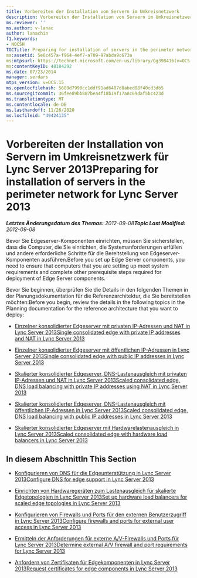 ```yaml
---
title: Vorbereiten der Installation von Servern im Umkreisnetzwerk
description: Vorbereiten der Installation von Servern im Umkreisnetzwerk
ms.reviewer: ''
ms.author: v-lanac
author: lanachin
f1.keywords:
- NOCSH
TOCTitle: Preparing for installation of servers in the perimeter network
ms:assetid: 5e6c457a-f964-4ef7-a709-97abda9c673a
ms:mtpsurl: https://technet.microsoft.com/en-us/library/Gg398416(v=OCS.15)
ms:contentKeyID: 48184292
ms.date: 07/23/2014
manager: serdars
mtps_version: v=OCS.15
ms.openlocfilehash: 5689d7990cc1ddf91ad6487d8abed08f40cd3db5
ms.sourcegitcommit: 36fee89bb887bea4f18b19f17a8c69daf5bc423d
ms.translationtype: MT
ms.contentlocale: de-DE
ms.lasthandoff: 11/26/2020
ms.locfileid: "49424135"
---
```

# <a name="preparing-for-installation-of-servers-in-the-perimeter-network-for-lync-server-2013"></a><span data-ttu-id="7450e-103">Vorbereiten der Installation von Servern im Umkreisnetzwerk für Lync Server 2013</span><span class="sxs-lookup"><span data-stu-id="7450e-103">Preparing for installation of servers in the perimeter network for Lync Server 2013</span></span>

<div data-xmlns="http://www.w3.org/1999/xhtml">

<div class="topic" data-xmlns="http://www.w3.org/1999/xhtml" data-msxsl="urn:schemas-microsoft-com:xslt" data-cs="https://msdn.microsoft.com/">

<div data-asp="https://msdn2.microsoft.com/asp">



</div>

<div id="mainSection">

<div id="mainBody"><span data-ttu-id="7450e-104">

<span> </span></span><span class="sxs-lookup"><span data-stu-id="7450e-104">

<span> </span></span></span>

<span data-ttu-id="7450e-105">_**Letztes Änderungsdatum des Themas:** 2012-09-08_</span><span class="sxs-lookup"><span data-stu-id="7450e-105">_**Topic Last Modified:** 2012-09-08_</span></span>

<span data-ttu-id="7450e-106">Bevor Sie Edgeserver-Komponenten einrichten, müssen Sie sicherstellen, dass die Computer, die Sie einrichten, die Systemanforderungen erfüllen und andere erforderliche Schritte für die Bereitstellung von Edgeserver-Komponenten ausführen.</span><span class="sxs-lookup"><span data-stu-id="7450e-106">Before you set up Edge Server components, you need to ensure that computers that you are setting up meet system requirements and complete other prerequisite steps required for deployment of Edge Server components.</span></span>

<span data-ttu-id="7450e-107">Bevor Sie beginnen, überprüfen Sie die Details in den folgenden Themen in der Planungsdokumentation für die Referenzarchitektur, die Sie bereitstellen möchten:</span><span class="sxs-lookup"><span data-stu-id="7450e-107">Before you begin, review the details in the following topics in the Planning documentation for the reference architecture that you want to deploy:</span></span>

  - [<span data-ttu-id="7450e-108">Einzelner konsolidierter Edgeserver mit privaten IP-Adressen und NAT in Lync Server 2013</span><span class="sxs-lookup"><span data-stu-id="7450e-108">Single consolidated edge with private IP addresses and NAT in Lync Server 2013</span></span>](lync-server-2013-single-consolidated-edge-with-private-ip-addresses-and-nat.md)

  - [<span data-ttu-id="7450e-109">Einzelner konsolidierter Edgeserver mit öffentlichen IP-Adressen in Lync Server 2013</span><span class="sxs-lookup"><span data-stu-id="7450e-109">Single consolidated edge with public IP addresses in Lync Server 2013</span></span>](lync-server-2013-single-consolidated-edge-with-public-ip-addresses.md)

  - [<span data-ttu-id="7450e-110">Skalierter konsolidierter Edgeserver, DNS-Lastenausgleich mit privaten IP-Adressen und NAT in Lync Server 2013</span><span class="sxs-lookup"><span data-stu-id="7450e-110">Scaled consolidated edge, DNS load balancing with private IP addresses using NAT in Lync Server 2013</span></span>](lync-server-2013-scaled-consolidated-edge-dns-load-balancing-with-private-ip-addresses-using-nat.md)

  - [<span data-ttu-id="7450e-111">Skalierter konsolidierter Edgeserver, DNS-Lastenausgleich mit öffentlichen IP-Adressen in Lync Server 2013</span><span class="sxs-lookup"><span data-stu-id="7450e-111">Scaled consolidated edge, DNS load balancing with public IP addresses in Lync Server 2013</span></span>](lync-server-2013-scaled-consolidated-edge-dns-load-balancing-with-public-ip-addresses.md)

  - [<span data-ttu-id="7450e-112">Skalierter konsolidierter Edgeserver mit Hardwarelastenausgleich in Lync Server 2013</span><span class="sxs-lookup"><span data-stu-id="7450e-112">Scaled consolidated edge with hardware load balancers in Lync Server 2013</span></span>](lync-server-2013-scaled-consolidated-edge-with-hardware-load-balancers.md)

<div>

## <a name="in-this-section"></a><span data-ttu-id="7450e-113">In diesem Abschnitt</span><span class="sxs-lookup"><span data-stu-id="7450e-113">In This Section</span></span>

  - [<span data-ttu-id="7450e-114">Konfigurieren von DNS für die Edgeunterstützung in Lync Server 2013</span><span class="sxs-lookup"><span data-stu-id="7450e-114">Configure DNS for edge support in Lync Server 2013</span></span>](lync-server-2013-configure-dns-for-edge-support.md)

  - [<span data-ttu-id="7450e-115">Einrichten von Hardwaregeräten zum Lastenausgleich für skalierte Edgetopologien in Lync Server 2013</span><span class="sxs-lookup"><span data-stu-id="7450e-115">Set up hardware load balancers for scaled edge topologies in Lync Server 2013</span></span>](lync-server-2013-set-up-hardware-load-balancers-for-scaled-edge-topologies.md)

  - [<span data-ttu-id="7450e-116">Konfigurieren von Firewalls und Ports für den externen Benutzerzugriff in Lync Server 2013</span><span class="sxs-lookup"><span data-stu-id="7450e-116">Configure firewalls and ports for external user access in Lync Server 2013</span></span>](lync-server-2013-configure-firewalls-and-ports-for-external-user-access.md)

  - [<span data-ttu-id="7450e-117">Ermitteln der Anforderungen für externe A/V-Firewalls und Ports für Lync Server 2013</span><span class="sxs-lookup"><span data-stu-id="7450e-117">Determine external A/V firewall and port requirements for Lync Server 2013</span></span>](lync-server-2013-determine-external-a-v-firewall-and-port-requirements.md)

  - [<span data-ttu-id="7450e-118">Anfordern von Zertifikaten für Edgekomponenten in Lync Server 2013</span><span class="sxs-lookup"><span data-stu-id="7450e-118">Request certificates for edge components in Lync Server 2013</span></span>](lync-server-2013-request-certificates-for-edge-components.md)

<span data-ttu-id="7450e-119"></div>

</div>

<span> </span>

</div>

</div>

</span><span class="sxs-lookup"><span data-stu-id="7450e-119"></div>

</div>

<span> </span>

</div>

</div>

</span></span></div>


